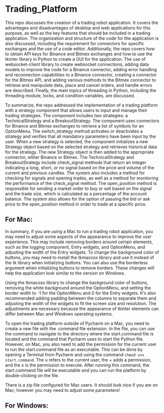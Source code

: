 # Trading_Platform
This repo discusses the creation of a trading robot application. It covers the advantages and disadvantages of desktop and web applications for this purpose, as well as the key features that should be included in a trading application. The organization and structure of the code for the application is also discussed, including the requirement for connectors for specific exchanges and the use of a code editor. Additionally, the repo covers how to obtain API keys for Binance and Bitmex exchanges and how to use the tkinter library in Python to create a GUI for the application. The use of websocket-client library to create websocket connections, adding data models to improve the code for a Binance connector, adding error handling and reconnection capabilities to a Binance connector, creating a connector for the Bitmex API, and adding various methods to the Bitmex connector to retrieve and manipulate data, place and cancel orders, and handle errors are described. Finally, the main topics of threading in Python, including the threading module, locks, and condition variables, are discussed.

To summarize, the repo addressed the implementation of a trading platform with a strategy component that allows users to input and manage their trading strategies. The component includes two strategies: a TechnicalStrategy and a BreakoutStrategy. The component uses connectors for Binance and Bitmex exchanges to retrieve a list of symbols for an OptionMenu. The switch_strategy method activates or deactivates a strategy and verifies that all mandatory parameters have been input by the user. When a new strategy is selected, the component initializes a new Strategy object based on the selected strategy and retrieves historical data for the strategy. The new Strategy object is then added to the appropriate connector, either Binance or Bitmex. The TechnicalStrategy and BreakoutStrategy include check_signal methods that return an integer indicating a long, short, or no signal based on the price and volume of the current and previous candles. The system also includes a method for checking for signals and opening trades, as well as a method for monitoring the performance of the check_signal method. The open_position method is responsible for sending a market order to buy or sell based on the signal and the trade size, which is calculated as a percentage of the account balance. The system also allows for the option of passing the bid or ask price to the open_position method in order to trade at a specific price.

## For Mac:
In summary, if you are using a Mac to run a trading robot application, you may need to adjust some aspects of the appearance to improve the user experience. This may include removing borders around certain elements, such as the logging component, Entry widgets, and OptionMenu, and adjusting the width of the Entry widgets. To change the background color of buttons, you may need to install the tkmacosx library and use it instead of the tk library when initializing buttons. You can also use the borderless argument when initializing buttons to remove borders. These changes will help the application look similar to the version on Windows.

Using the tkmacosx library to change the background color of buttons, removing the white background around the OptionMenu, and setting the border width to -1 for the OptionMenu and 0 for the Entry widgets. It's also recommended adding padding between the columns to separate them and adjusting the width of the widgets to fit the screen size and resolution. The adjustments are necessary because the appearance of tkinter elements can differ between Mac and Windows operating systems.

To open the trading platform outside of Pycharm on a Mac, you need to create a new file with the .command file extension. In the file, you can use the command to navigate to the directory where the start.command file is located and the command that Pycharm uses to start the Python file. However, on Mac, you also need to add the permission for the current user to run the start.command file as an executable. This can be done by opening a Terminal from Pycharm and using the command ```chmod u+x start.command```. The u refers to the current user, the + adds a permission, and the x is the permission to execute. After running this command, the start.command file will be executable and you can run the platform by double-clicking on the file.

There is a zip file configured for Mac users. It should look nice if you are on Mac; however you may need to adjust some parameters!


## For Windows:
